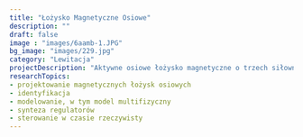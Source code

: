 ```yaml
---
title: "Łożysko Magnetyczne Osiowe"
description: ""
draft: false
image : "images/6aamb-1.JPG"
bg_image: "images/229.jpg"
category: "Lewitacja"
projectDescription: "Aktywne osiowe łożysko magnetyczne o trzech siłownikach elektromagnetycznych w konfiguracji heteropolarnej."
researchTopics:
- projektowanie magnetycznych łożysk osiowych 
- identyfikacja 
- modelowanie, w tym model multifizyczny 
- synteza regulatorów 
- sterowanie w czasie rzeczywisty
---
```



